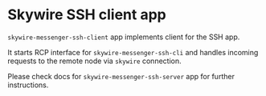 # Skywire SSH client app

`skywire-messenger-ssh-client` app implements client for the SSH app. 

It starts RCP interface for `skywire-messenger-ssh-cli` and handles incoming requests to
the remote node via `skywire` connection.

Please check docs for `skywire-messenger-ssh-server` app for further instructions.
